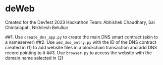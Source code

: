 # deWeb

Created for the Devfest 2023 Hackathon
Team: Abhishek Chaudhary, Sai Chintalapati, Nikhilesh Belulkar

##1. Use `create_dns_app.py` to create the main DNS smart contract (akin to a nameserver)
##2. Use `add_dns_entry.py` with the ID of the DNS contract created in (1) to add website files in a blockchain transaction and add DNS record pointing to it
##3. Use `browser.py` to access the website with the domain name selected in (2)
